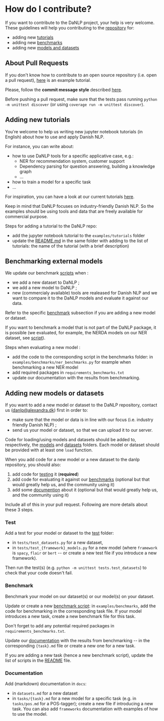 How do I contribute?
====================

If you want to contribute to the DaNLP project, your help is very welcome. 
These guidelines will help you contributing to the [repository](https://github.com/alexandrainst/danlp) for: 
* adding new [tutorials](#tutorials)
* adding new [benchmarks](#benchmarking)
* adding new [models and datasets](#models-datasets)


## About Pull Requests

If you don't know how to contribute to an open source repository (i.e. open a pull request), 
[here](https://github.com/firstcontributions/first-contributions) is an example tutorial. 

Please, follow the **commit message style** described [here](https://chris.beams.io/posts/git-commit/). 

Before pushing a pull request, make sure that the tests pass running `python -m unittest discover` (or using `coverage run -m unittest discover`).

## Adding new tutorials

You're welcome to help us writing new jupyter notebook tutorials (in English) about how to use and apply Danish NLP. 

For instance, you can write about: 
* how to use DaNLP tools for a specific applicative case, e.g.:
   * NER for recommendation system, customer support
   * Dependency parsing for question answering, building a knowledge graph
   * ...
* how to train a model for a specific task
* ...

For inspiration, you can have a look at our current tutorials [here](https://github.com/alexandrainst/danlp/tree/master/examples/tutorials).

Keep in mind that DaNLP focuses on industry-friendly Danish NLP.
So the examples should be using tools and data that are freely available for commercial purpose.

Steps for adding a tutorial to the DaNLP repo: 
* add the jupyter notebook tutorial to the `examples/tutorials` folder
* update the [README.md](examples/tutorials/README.md) in the same folder with adding to the list of tutorials: the name of the tutorial (with a brief description)


## Benchmarking external models
 
We update our benchmark [scripts](https://github.com/alexandrainst/danlp/tree/master/examples/benchmarks) when :
* we add a new dataset to DaNLP ;
* we add a new model to DaNLP ;
* new (commercialy available) tools are realeased for Danish NLP and we want to compare it to the DaNLP models and evaluate it against our data.

Refer to the specific [benchmark](#benchmark) subsection if you are adding a new model or dataset. 

If you want to benchmark a model that is not part of the DaNLP package, it is possible (we evaluated, for example, the NERDA models on our NER dataset, see [script](https://github.com/alexandrainst/danlp/blob/master/examples/benchmarks/ner_benchmarks.py)). 

Steps when evaluating a new model :
* add the code to the corresponding script in the benchmarks folder: in `examples/benchmarks/ner_benchmarks.py` for example when benchmarking a new NER model
* add required packages in `requirements_benchmarks.txt`
* update our documentation with the results from benchmarking.


## Adding new models or datasets

If you want to add a new model or dataset to the DaNLP repository, contact us (danlp@alexandra.dk) first in order to:
* make sure that the model or data is in line with our focus (i.e. industry friendly Danish NLP) ;
* send us your model or dataset, so that we can upload it to our server.

Code for loading/using models and datasets should be added to, respectively, the [models](https://github.com/alexandrainst/danlp/tree/master/danlp/models) and [datasets](https://github.com/alexandrainst/danlp/tree/master/danlp/datasets) folders. 
Each model or dataset should be provided with at least one `load` function. 

When you add code for a new model or a new dataset to the danlp repository, you should also: 

1. add code for [testing](#test) it (**required**)
2. add code for evaluating it against our [benchmarks](#benchmark) (optional but that would greatly help us, and the community using it)
3. add some [documention](#documentation) about it (optional but that would greatly help us, and the community using it)

Include all of this in your pull request. 
Following are more details about these 3 steps.

### Test 

Add a test for your model or dataset to the [test](https://github.com/alexandrainst/danlp/tree/master/tests) folder:

- in `tests/test_datasets.py` for a new dataset,
- in `tests/test_{framework}_models.py` for a new model (where `framework` is `spacy`, `flair` or `bert` -- or create a new test file if you introduce a new framework).

Then run the test(s) (e.g. `python -m unittest tests.test_datasets`) to check that your code doesn't fail. 

### Benchmark

Benchmark your model on our dataset(s) or our model(s) on your dataset.

Update or create a new [benchmark script](https://github.com/alexandrainst/danlp/tree/master/examples/benchmarks): 
in `examples/benchmarks`, add the code for benchmarking in the corresponding task file. 
If your model introduces a new task, create a new benchmark file for this task. 

Don't forget to add any potential required packages in `requirements_benchmarks.txt`. 

Update our [documentation](https://github.com/alexandrainst/danlp/tree/master/docs/docs/tasks) with the results from benchmarking -- in the corresponding `{task}.md` file or create a new one for a new task. 

If you are adding a new task (hence a new benchmark script), update the list of scripts in the [README](https://github.com/alexandrainst/danlp/blob/master/examples/benchmarks/README.md) file.

### Documentation

Add (markdown) documentation in `docs`: 

- in `datasets.md` for a new dataset
- in `tasks/{task}.md` for a new model for a specific task (e.g. in `tasks/pos.md` for a POS-tagger); create a new file if introducing a new task. You can also add `frameworks` documentation with examples of how to use the model. 
